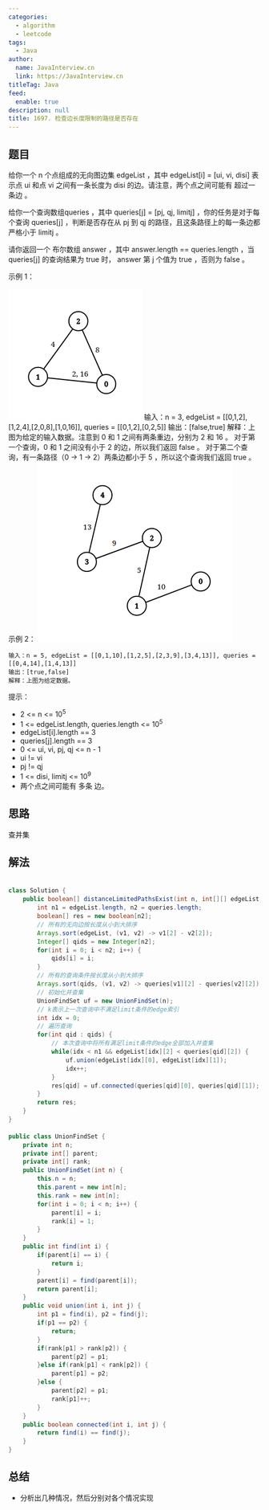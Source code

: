 ```yaml
---
categories: 
  - algorithm
  - leetcode
tags: 
  - Java
author: 
  name: JavaInterview.cn
  link: https://JavaInterview.cn
titleTag: Java
feed: 
  enable: true
description: null
title: 1697. 检查边长度限制的路径是否存在
---
```


## 题目
给你一个 n 个点组成的无向图边集 edgeList ，其中 edgeList[i] = [ui, vi, disi] 表示点 ui 和点 vi 之间有一条长度为 disi 的边。请注意，两个点之间可能有 超过一条边 。

给你一个查询数组queries ，其中 queries[j] = [pj, qj, limitj] ，你的任务是对于每个查询 queries[j] ，判断是否存在从 pj 到 qj 的路径，且这条路径上的每一条边都 严格小于 limitj 。

请你返回一个 布尔数组 answer ，其中 answer.length == queries.length ，当 queries[j] 的查询结果为 true 时， answer 第 j 个值为 true ，否则为 false 。



示例 1：

![h.png](../../../media/pictures/leetcode/h.png)
    输入：n = 3, edgeList = [[0,1,2],[1,2,4],[2,0,8],[1,0,16]], queries = [[0,1,2],[0,2,5]]
    输出：[false,true]
    解释：上图为给定的输入数据。注意到 0 和 1 之间有两条重边，分别为 2 和 16 。
    对于第一个查询，0 和 1 之间没有小于 2 的边，所以我们返回 false 。
    对于第二个查询，有一条路径（0 -> 1 -> 2）两条边都小于 5 ，所以这个查询我们返回 true 。
示例 2：
![q.png](../../../media/pictures/leetcode/q.png)

    输入：n = 5, edgeList = [[0,1,10],[1,2,5],[2,3,9],[3,4,13]], queries = [[0,4,14],[1,4,13]]
    输出：[true,false]
    解释：上图为给定数据。


提示：

* 2 <= n <= 10<sup>5</sup>
* 1 <= edgeList.length, queries.length <= 10<sup>5</sup>
* edgeList[i].length == 3
* queries[j].length == 3
* 0 <= ui, vi, pj, qj <= n - 1
* ui != vi
* pj != qj
* 1 <= disi, limitj <= 10<sup>9</sup>
* 两个点之间可能有 多条 边。

## 思路

查并集

## 解法
```java

class Solution {
    public boolean[] distanceLimitedPathsExist(int n, int[][] edgeList, int[][] queries) {
        int n1 = edgeList.length, n2 = queries.length;
        boolean[] res = new boolean[n2];
        // 所有的无向边按长度从小到大排序
        Arrays.sort(edgeList, (v1, v2) -> v1[2] - v2[2]);
        Integer[] qids = new Integer[n2];
        for(int i = 0; i < n2; i++) {
            qids[i] = i;
        }
        // 所有的查询条件按长度从小到大排序
        Arrays.sort(qids, (v1, v2) -> queries[v1][2] - queries[v2][2]);
        // 初始化并查集
        UnionFindSet uf = new UnionFindSet(n);
        // k表示上一次查询中不满足limit条件的edge索引
        int idx = 0;
        // 遍历查询
        for(int qid : qids) {
            // 本次查询中将所有满足limit条件的edge全部加入并查集
            while(idx < n1 && edgeList[idx][2] < queries[qid][2]) {
                uf.union(edgeList[idx][0], edgeList[idx][1]);
                idx++;
            }
            res[qid] = uf.connected(queries[qid][0], queries[qid][1]);
        }
        return res;
    }
}

public class UnionFindSet {
    private int n;
    private int[] parent;
    private int[] rank;
    public UnionFindSet(int n) {
        this.n = n;
        this.parent = new int[n];
        this.rank = new int[n];
        for(int i = 0; i < n; i++) {
            parent[i] = i;
            rank[i] = 1;
        }
    }
    public int find(int i) {
        if(parent[i] == i) {
            return i;
        }
        parent[i] = find(parent[i]);
        return parent[i];
    }
    public void union(int i, int j) {
        int p1 = find(i), p2 = find(j);
        if(p1 == p2) {
            return;
        }
        if(rank[p1] > rank[p2]) {
            parent[p2] = p1;
        }else if(rank[p1] < rank[p2]) {
            parent[p1] = p2;
        }else {
            parent[p2] = p1;
            rank[p1]++;
        }
    }
    public boolean connected(int i, int j) {
        return find(i) == find(j);
    }
}
```

## 总结

- 分析出几种情况，然后分别对各个情况实现 
